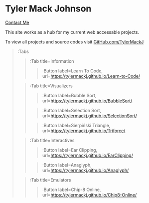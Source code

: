 # Tyler Mack Johnson
[Contact Me](mailto:tylermackj@gmail.com)

This site works as a hub for my current web accessable projects.

To view all projects and source codes visit [GitHub.com/TylerMackJ](https://github.com/TylerMackJ)

> :Tabs
> > :Tab title=Information
> >
> > > :Button label=Learn To Code, url=https://tylermackj.github.io/Learn-to-Code/
> 
> > :Tab title=Visualizers
> >
> > > :Button label=Bubble Sort, url=https://tylermackj.github.io/BubbleSort/
> > 
> > > :Button label=Selection Sort, url=https://tylermackj.github.io/SelectionSort/
> >
> > > :Button label=Sierpiński Triangle, url=https://tylermackj.github.io/Triforce/
>
> > :Tab title=Interactives
> >
> > > :Button label=Ear Clipping, url=https://tylermackj.github.io/EarClipping/
> >
> > > :Button label=Anaglyph, url=https://tylermackj.github.io/Anaglyph/
>
> > :Tab title=Emulators
> >
> > > :Button label=Chip-8 Online, url=https://tylermackj.github.io/Chip8-Online/